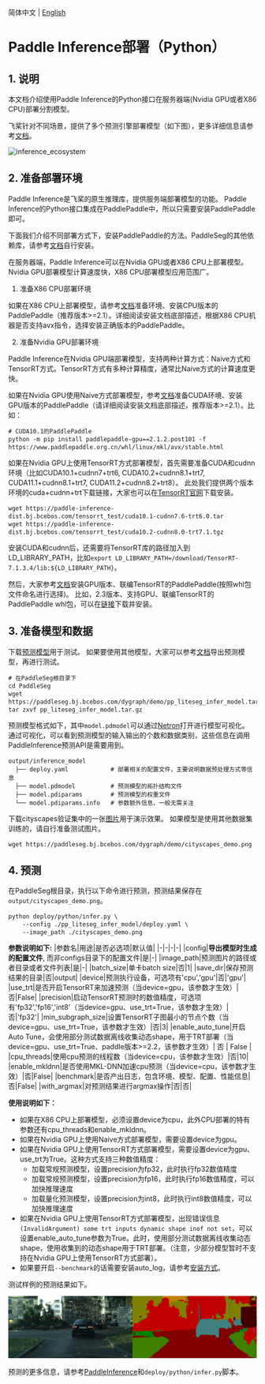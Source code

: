 简体中文 | [English](python_inference.md)
# Paddle Inference部署（Python）

## 1. 说明

本文档介绍使用Paddle Inference的Python接口在服务器端(Nvidia GPU或者X86 CPU)部署分割模型。

飞桨针对不同场景，提供了多个预测引擎部署模型（如下图），更多详细信息请参考[文档](https://www.paddlepaddle.org.cn/inference/v2.3/product_introduction/summary.html)。

![inference_ecosystem](https://user-images.githubusercontent.com/52520497/130720374-26947102-93ec-41e2-8207-38081dcc27aa.png)

## 2. 准备部署环境

Paddle Inference是飞桨的原生推理库，提供服务端部署模型的功能。
Paddle Inference的Python接口集成在PaddlePaddle中，所以只需要安装PaddlePaddle即可。

下面我们介绍不同部署方式下，安装PaddlePaddle的方法。PaddleSeg的其他依赖库，请参考[文档](../../install_cn.md)自行安装。

在服务器端，Paddle Inference可以在Nvidia GPU或者X86 CPU上部署模型。Nvidia GPU部署模型计算速度快，X86 CPU部署模型应用范围广。

1) 准备X86 CPU部署环境

如果在X86 CPU上部署模型，请参考[文档](https://www.paddlepaddle.org.cn/install/quick?docurl=/documentation/docs/zh/install/pip/linux-pip.html)准备环境、安装CPU版本的PaddlePaddle（推荐版本>=2.1）。详细阅读安装文档底部描述，根据X86 CPU机器是否支持avx指令，选择安装正确版本的PaddlePaddle。

2) 准备Nvidia GPU部署环境

Paddle Inference在Nvidia GPU端部署模型，支持两种计算方式：Naive方式和TensorRT方式。TensorRT方式有多种计算精度，通常比Naive方式的计算速度更快。

如果在Nvidia GPU使用Naive方式部署模型，参考[文档](https://www.paddlepaddle.org.cn/install/quick?docurl=/documentation/docs/zh/install/pip/linux-pip.html)准备CUDA环境、安装GPU版本的PaddlePaddle（请详细阅读安装文档底部描述，推荐版本>=2.1）。比如：

```
# CUDA10.1的PaddlePaddle
python -m pip install paddlepaddle-gpu==2.1.2.post101 -f https://www.paddlepaddle.org.cn/whl/linux/mkl/avx/stable.html
```

如果在Nvidia GPU上使用TensorRT方式部署模型，首先需要准备CUDA和cudnn环境（比如CUDA10.1+cudnn7+trt6, CUDA10.2+cudnn8.1+trt7, CUDA11.1+cudnn8.1+trt7, CUDA11.2+cudnn8.2+trt8）。
此处我们提供两个版本环境的cuda+cudnn+trt下载链接，大家也可以在[TensorRT官网](https://developer.nvidia.com/tensorrt)下载安装。

```
wget https://paddle-inference-dist.bj.bcebos.com/tensorrt_test/cuda10.1-cudnn7.6-trt6.0.tar
wget https://paddle-inference-dist.bj.bcebos.com/tensorrt_test/cuda10.2-cudnn8.0-trt7.1.tgz
```

安装CUDA和cudnn后，还需要将TensorRT库的路径加入到LD_LIBRARY_PATH，比如`export LD_LIBRARY_PATH=/download/TensorRT-7.1.3.4/lib:${LD_LIBRARY_PATH}`。


然后，大家参考[文档](https://www.paddlepaddle.org.cn/inference/v2.3/user_guides/download_lib.html#python)安装GPU版本、联编TensorRT的PaddlePaddle(按照whl包文件命名进行选择)。
比如，2.3版本、支持GPU、联编TensorRT的PaddlePaddle whl包，可以在[链接](https://www.paddlepaddle.org.cn/inference/v2.3/user_guides/download_lib.html#python)下载并安装。

## 3. 准备模型和数据

下载[预测模型](https://paddleseg.bj.bcebos.com/dygraph/demo/pp_liteseg_infer_model.tar.gz)用于测试。
如果要使用其他模型，大家可以参考[文档](../../model_export.md)导出预测模型，再进行测试。

```shell
# 在PaddleSeg根目录下
cd PaddleSeg
wget https://paddleseg.bj.bcebos.com/dygraph/demo/pp_liteseg_infer_model.tar.gz
tar zxvf pp_liteseg_infer_model.tar.gz
```

预测模型格式如下，其中`model.pdmodel`可以通过[Netron](https://netron.app/)打开进行模型可视化。
通过可视化，可以看到预测模型的输入输出的个数和数据类别，这些信息在调用PaddleInference预测API是需要用到。
```shell
output/inference_model
  ├── deploy.yaml            # 部署相关的配置文件，主要说明数据预处理方式等信息
  ├── model.pdmodel          # 预测模型的拓扑结构文件
  ├── model.pdiparams        # 预测模型的权重文件
  └── model.pdiparams.info   # 参数额外信息，一般无需关注
```

下载cityscapes验证集中的一张[图片](https://paddleseg.bj.bcebos.com/dygraph/demo/cityscapes_demo.png)用于演示效果。
如果模型是使用其他数据集训练的，请自行准备测试图片。

```
wget https://paddleseg.bj.bcebos.com/dygraph/demo/cityscapes_demo.png
```


## 4. 预测

在PaddleSeg根目录，执行以下命令进行预测，预测结果保存在`output/cityscapes_demo.png`。

```shell
python deploy/python/infer.py \
    --config ./pp_liteseg_infer_model/deploy.yaml \
    --image_path ./cityscapes_demo.png
```

**参数说明如下:**
|参数名|用途|是否必选项|默认值|
|-|-|-|-|
|config|**导出模型时生成的配置文件**, 而非configs目录下的配置文件|是|-|
|image_path|预测图片的路径或者目录或者文件列表|是|-|
|batch_size|单卡batch size|否|1|
|save_dir|保存预测结果的目录|否|output|
|device|预测执行设备，可选项有'cpu','gpu'|否|'gpu'|
|use_trt|是否开启TensorRT来加速预测（当device=gpu，该参数才生效）|否|False|
|precision|启动TensorRT预测时的数值精度，可选项有'fp32','fp16','int8'（当device=gpu、use_trt=True，该参数才生效）|否|'fp32'|
|min_subgraph_size|设置TensorRT子图最小的节点个数（当device=gpu、use_trt=True，该参数才生效）|否|3|
|enable_auto_tune|开启Auto Tune，会使用部分测试数据离线收集动态shape，用于TRT部署（当device=gpu、use_trt=True、paddle版本>=2.2，该参数才生效）| 否 | False |
|cpu_threads|使用cpu预测的线程数（当device=cpu，该参数才生效）|否|10|
|enable_mkldnn|是否使用MKL-DNN加速cpu预测（当device=cpu，该参数才生效）|否|False|
|benchmark|是否产出日志，包含环境、模型、配置、性能信息|否|False|
|with_argmax|对预测结果进行argmax操作|否|否|

**使用说明如下：**
* 如果在X86 CPU上部署模型，必须设置device为cpu，此外CPU部署的特有参数还有cpu_threads和enable_mkldnn。
* 如果在Nvidia GPU上使用Naive方式部署模型，需要设置device为gpu。
* 如果在Nvidia GPU上使用TensorRT方式部署模型，需要设置device为gpu、use_trt为True。这种方式支持三种数值精度：
    * 加载常规预测模型，设置precision为fp32，此时执行fp32数值精度
    * 加载常规预测模型，设置precision为fp16，此时执行fp16数值精度，可以加快推理速度
    * 加载量化预测模型，设置precision为int8，此时执行int8数值精度，可以加快推理速度
* 如果在Nvidia GPU上使用TensorRT方式部署模型，出现错误信息`(InvalidArgument) some trt inputs dynamic shape inof not set`，可以设置enable_auto_tune参数为True。此时，使用部分测试数据离线收集动态shape，使用收集到的动态shape用于TRT部署。（注意，少部分模型暂时不支持在Nvidia GPU上使用TensorRT方式部署）。
* 如果要开启`--benchmark`的话需要安装auto_log，请参考[安装方式](https://github.com/LDOUBLEV/AutoLog)。

测试样例的预测结果如下。

![cityscape_predict_demo.png](../../images/cityscapes_predict_demo.png)


预测的更多信息，请参考[PaddleInference](https://www.paddlepaddle.org.cn/inference/product_introduction/inference_intro.html)和`deploy/python/infer.py`脚本。
